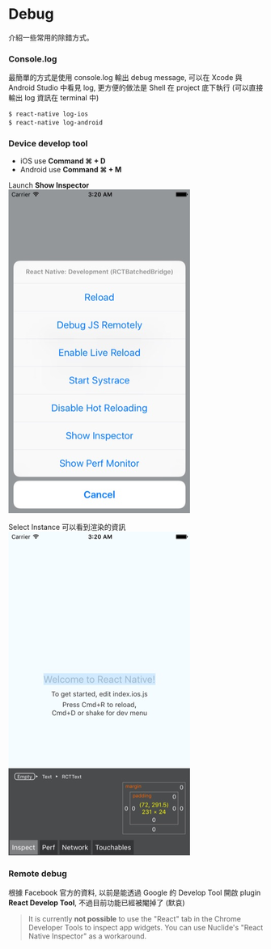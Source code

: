 # Debug
介紹一些常用的除錯方式。

### Console.log
最簡單的方式是使用 console.log 輸出 debug message, 可以在 Xcode 與 Android Studio 中看見 log, 更方便的做法是 Shell 在 project 底下執行 (可以直接輸出 log 資訊在 terminal 中)

```bash
$ react-native log-ios
$ react-native log-android
```

### Device develop tool
* iOS use **Command ⌘ + D**
* Android use **Command ⌘ + M** 

Launch **Show Inspector**
![](Inspect1.jpg)

Select Instance 可以看到渲染的資訊
![](Inspect2.jpg)

### Remote debug
根據 Facebook 官方的資料, 以前是能透過 Google 的 Develop Tool 開啟 plugin **React Develop Tool**, 不過目前功能已經被閹掉了 (默哀)

>It is currently **not possible** to use the "React" tab in the Chrome Developer Tools to inspect app widgets. You can use Nuclide's "React Native Inspector" as a workaround.